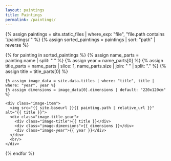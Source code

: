 ```yaml
---
layout: paintings
title: Paintings
permalink: /paintings/
---
```


<div class="image-container">
  {% assign paintings = site.static_files | where_exp: "file", "file.path contains '/paintings/'" %}
  {% assign sorted_paintings = paintings | sort: "path" | reverse %}

  {% for painting in sorted_paintings %}
    {% assign name_parts = painting.name | split: " " %}
    {% assign year = name_parts[0] %}
    {% assign title_parts = name_parts | slice: 1, name_parts.size | join: " " | split: "." %}
    {% assign title = title_parts[0] %}

    {% assign image_data = site.data.titles | where: "title", title | where: "year", year %}
    {% assign dimensions = image_data[0].dimensions | default: "220x120cm" %}

    <div class="image-item">
      <img src="{{ site.baseurl }}{{ painting.path | relative_url }}" alt="{{ title }}">
      <div class="image-title-year">
        <div class="image-title">{{ title }}</div>
        <div class="image-dimensions">{{ dimensions }}</div>
        <div class="image-year">{{ year }}</div>
      </div>
      <br/>
    </div>
  {% endfor %}
</div>
